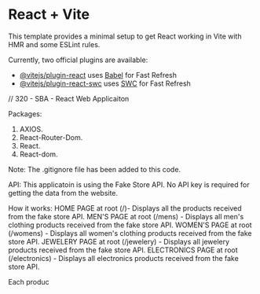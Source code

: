 # React + Vite

This template provides a minimal setup to get React working in Vite with HMR and some ESLint rules.

Currently, two official plugins are available:

- [@vitejs/plugin-react](https://github.com/vitejs/vite-plugin-react/blob/main/packages/plugin-react/README.md) uses [Babel](https://babeljs.io/) for Fast Refresh
- [@vitejs/plugin-react-swc](https://github.com/vitejs/vite-plugin-react-swc) uses [SWC](https://swc.rs/) for Fast Refresh



// 320 - SBA - React Web Applicaiton

Packages:
1. AXIOS.
2. React-Router-Dom.
3. React.
4. React-dom.

Note: The .gitignore file has been added to this code. 

API: This applicatoin is using the Fake Store API. No API key is required for getting the data from the website.

How it works:
HOME PAGE at root (/)- Displays all the products received from the fake store API.
MEN'S PAGE at root (/mens) - Displays all men's clothing products received from the fake store API.
WOMEN'S PAGE at root (/womens) - Displays all women's clothing products received from the fake store API.
JEWELERY PAGE at root (/jewelery) - Displays all jewelery products received from the fake store API.
ELECTRONICS PAGE at root (/electronics) - Displays all electronics products received from the fake store API.

Each produc


